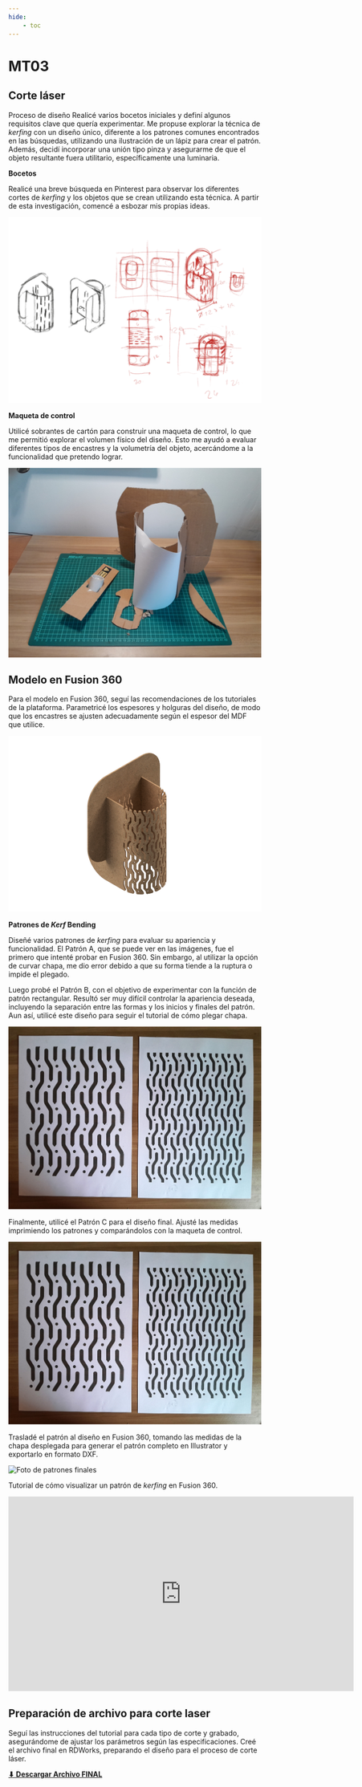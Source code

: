 ```yaml
---
hide:
    - toc
---
```


# MT03
## Corte láser

Proceso de diseño 
Realicé varios bocetos iniciales y definí algunos requisitos clave que quería experimentar. Me propuse explorar la técnica de *kerfing* con un diseño único, diferente a los patrones comunes encontrados en las búsquedas, utilizando una ilustración de un lápiz para crear el patrón. Además, decidí incorporar una unión tipo pinza y asegurarme de que el objeto resultante fuera utilitario, específicamente una luminaria.


**Bocetos**

Realicé una breve búsqueda en Pinterest para observar los diferentes cortes de *kerfing* y los objetos que se crean utilizando esta técnica. A partir de esta investigación, comencé a esbozar mis propias ideas.

![foto boceto](../images/MT03/BOCETOS.png)

**Maqueta de control**

Utilicé sobrantes de cartón para construir una maqueta de control, lo que me permitió explorar el volumen físico del diseño. Esto me ayudó a evaluar diferentes tipos de encastres y la volumetría del objeto, acercándome a la funcionalidad que pretendo lograr.

![a foto maqueta de control](<../images/MT03/FOTO MAQUETA.jpg>)

## Modelo en Fusion 360
Para el modelo en Fusion 360, seguí las recomendaciones de los tutoriales de la plataforma. Parametricé los espesores y holguras del diseño, de modo que los encastres se ajusten adecuadamente según el espesor del MDF que utilice.

![foto render modelo final](<../images/MT03/diseno final.png>)


**Patrones de *Kerf* Bending**

Diseñé varios patrones de *kerfing* para evaluar su apariencia y funcionalidad. El Patrón A, que se puede ver en las imágenes, fue el primero que intenté probar en Fusion 360. Sin embargo, al utilizar la opción de curvar chapa, me dio error debido a que su forma tiende a la ruptura o impide el plegado. 

Luego probé el Patrón B, con el objetivo de experimentar con la función de patrón rectangular. Resultó ser muy difícil controlar la apariencia deseada, incluyendo la separación entre las formas y los inicios y finales del patrón. Aun así, utilicé este diseño para seguir el tutorial de cómo plegar chapa.

![Foto de patrones de diseños](<../images/MT03/FOTO IMPRESIONES.jpg>)

Finalmente, utilicé el Patrón C para el diseño final. Ajusté las medidas imprimiendo los patrones y comparándolos con la maqueta de control.

![Foto de patrones impresos](<../images/MT03/FOTO IMPRESIONES.jpg>)

Trasladé el patrón al diseño en Fusion 360, tomando las medidas de la chapa desplegada para generar el patrón completo en Illustrator y exportarlo en formato DXF.

![Foto de patrones finales](../images/MT03/patron_diseño-final.png)


Tutorial de cómo visualizar  un patrón de *kerfing* en Fusion 360.

<iframe width="688" height="388" src="https://www.youtube.com/embed/RV77efTrUrw?si=W8OYEgaKS8IcojfV" title="YouTube video player" frameborder="0" allow="accelerometer; autoplay; clipboard-write; encrypted-media; gyroscope; picture-in-picture; web-share" referrerpolicy="strict-origin-when-cross-origin" allowfullscreen></iframe>


## Preparación de archivo para corte laser
Seguí las instrucciones del tutorial para cada tipo de corte y grabado, asegurándome de ajustar los parámetros según las especificaciones. Creé el archivo final en RDWorks, preparando el diseño para el proceso de corte láser.

**[⬇︎ Descargar Archivo FINAL](../Descargas/Corte_Edgardo_Saracho.zip)**